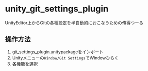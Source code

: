 # unity_git_settings_plugin

UnityEditor上からGitの各種設定を半自動的におこなうための俺得つーる

## 操作方法
1. git_settings_plugin.unitypackageをインポート
2. Unityメニューの`Window/Git Settings`でWindowひらく
3. 各機能を選択
